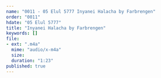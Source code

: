 ```yaml
---
name: "0011 - 05 Elul 5777 Inyanei Halacha by Farbrengen"
order: "0011"
hdate: "05 Elul 5777"
title: "Inyanei Halacha by Farbrengen"
keywords: []
file:
- ext: ".m4a"
  mime: "audio/x-m4a"
  size: 
  duration: "1:23"
published: true
---
```


